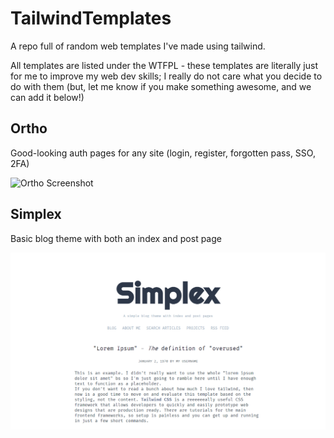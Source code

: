 # TailwindTemplates

A repo full of random web templates I've made using tailwind.

All templates are listed under the WTFPL - these templates are literally just for me to improve my web dev skills; I really do not care what you decide to do with them (but, let me know if you make something awesome, and we can add it below!)

## Ortho

Good-looking auth pages for any site (login, register, forgotten pass, SSO, 2FA)

![Ortho Screenshot](https://via.placeholder.com/1366x768/?text=Work+in+Progress)

## Simplex

Basic blog theme with both an index and post page

![Simplex Screenshot](./simplex/screenshot1.png)
